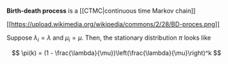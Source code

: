 **Birth-death process** is a [[CTMC|continuous time Markov chain]]

[[https://upload.wikimedia.org/wikipedia/commons/2/28/BD-proces.png]]

Suppose $\lambda_i = \lambda$ and $\mu_i = \mu$. Then, the stationary distribution $\pi$ looks like

$$
\pi(k) = (1 - \frac{\lambda}{\mu})\left(\frac{\lambda}{\mu}\right)^k
$$